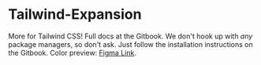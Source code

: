 # Tailwind-Expansion
More for Tailwind CSS! Full docs at the Gitbook. We don't hook up with _any_ package managers, so don't ask. Just follow the installation instructions on the Gitbook.
Color preview: [Figma Link](https://www.figma.com/community/file/1350497094318466136/tailwind-expansion-colors).
